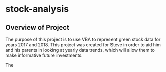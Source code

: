 # stock-analysis

## Overview of Project

The purpose of this project is to use VBA to represent green stock data for years 2017 and 2018. This project was created for Steve in order to aid him and his parents in looking at yearly data trends, which will allow them to make informative future investments. 

The 
